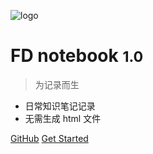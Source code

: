 <!-- 管封面的 -->

<!-- _coverpage.md -->

![logo](_media/icon.svg)  <!--logo-->

# FD notebook <small>1.0</small>

> 为记录而生

- 日常知识笔记记录
- 无需生成 html 文件


[GitHub](https://github.com/docsifyjs/docsify/)
[Get Started](#docsify)